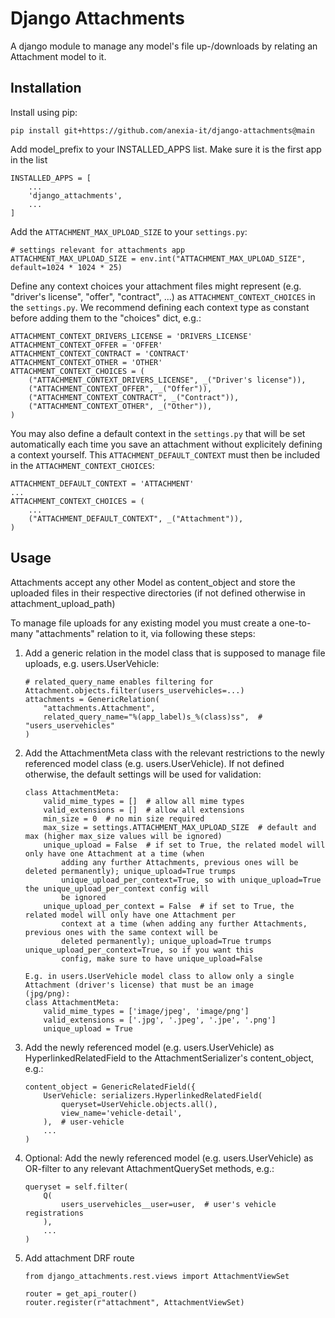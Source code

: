 # Django Attachments

A django module to manage any model's file up-/downloads by relating an Attachment model to it.

## Installation

Install using pip:

```
pip install git+https://github.com/anexia-it/django-attachments@main
```

Add model_prefix to your INSTALLED_APPS list. Make sure it is the first app in the list

```
INSTALLED_APPS = [
    ...
    'django_attachments',
    ...
]
```

Add the `ATTACHMENT_MAX_UPLOAD_SIZE` to your `settings.py`:
```
# settings relevant for attachments app
ATTACHMENT_MAX_UPLOAD_SIZE = env.int("ATTACHMENT_MAX_UPLOAD_SIZE", default=1024 * 1024 * 25)
```

Define any context choices your attachment files might represent (e.g. "driver's license", "offer", "contract", ...)
as `ATTACHMENT_CONTEXT_CHOICES` in the `settings.py`. We recommend defining each context type as constant before 
adding them to the "choices" dict, e.g.:
```
ATTACHMENT_CONTEXT_DRIVERS_LICENSE = 'DRIVERS_LICENSE'
ATTACHMENT_CONTEXT_OFFER = 'OFFER'
ATTACHMENT_CONTEXT_CONTRACT = 'CONTRACT'
ATTACHMENT_CONTEXT_OTHER = 'OTHER'
ATTACHMENT_CONTEXT_CHOICES = (
    ("ATTACHMENT_CONTEXT_DRIVERS_LICENSE", _("Driver's license")),
    ("ATTACHMENT_CONTEXT_OFFER", _("Offer")),
    ("ATTACHMENT_CONTEXT_CONTRACT", _("Contract")),
    ("ATTACHMENT_CONTEXT_OTHER", _("Other")),
)
```

You may also define a default context in the `settings.py` that will be set automatically each time you save an 
attachment without explicitely defining a context yourself. This `ATTACHMENT_DEFAULT_CONTEXT` must then be included in
the `ATTACHMENT_CONTEXT_CHOICES`:
```
ATTACHMENT_DEFAULT_CONTEXT = 'ATTACHMENT'
...
ATTACHMENT_CONTEXT_CHOICES = (
    ...
    ("ATTACHMENT_DEFAULT_CONTEXT", _("Attachment")),
)
```

## Usage

Attachments accept any other Model as content_object and store the uploaded files in their respective directories
(if not defined otherwise in attachment_upload_path)

To manage file uploads for any existing model you must create a one-to-many "attachments" relation to it, via following these steps:
1. Add a generic relation in the model class that is supposed to manage file uploads, e.g. users.UserVehicle:
    ```
    # related_query_name enables filtering for Attachment.objects.filter(users_uservehicles=...)
    attachments = GenericRelation(
        "attachments.Attachment",
        related_query_name="%(app_label)s_%(class)ss",  # "users_uservehicles"
    )
    ```
2. Add the AttachmentMeta class with the relevant restrictions to the newly referenced model class (e.g. users.UserVehicle). If not defined otherwise, the default settings will be used for validation:
    ```
    class AttachmentMeta:
        valid_mime_types = []  # allow all mime types
        valid_extensions = []  # allow all extensions
        min_size = 0  # no min size required
        max_size = settings.ATTACHMENT_MAX_UPLOAD_SIZE  # default and max (higher max_size values will be ignored)
        unique_upload = False  # if set to True, the related model will only have one Attachment at a time (when
            adding any further Attachments, previous ones will be deleted permanently); unique_upload=True trumps
            unique_upload_per_context=True, so with unique_upload=True the unique_upload_per_context config will
            be ignored
        unique_upload_per_context = False  # if set to True, the related model will only have one Attachment per
            context at a time (when adding any further Attachments, previous ones with the same context will be
            deleted permanently); unique_upload=True trumps unique_upload_per_context=True, so if you want this
            config, make sure to have unique_upload=False

    E.g. in users.UserVehicle model class to allow only a single Attachment (driver's license) that must be an image
    (jpg/png):
    class AttachmentMeta:
        valid_mime_types = ['image/jpeg', 'image/png']
        valid_extensions = ['.jpg', '.jpeg', '.jpe', '.png']
        unique_upload = True
    ```

3. Add the newly referenced model (e.g. users.UserVehicle) as HyperlinkedRelatedField to the AttachmentSerializer's content_object, e.g.:
    ```
    content_object = GenericRelatedField({
        UserVehicle: serializers.HyperlinkedRelatedField(
            queryset=UserVehicle.objects.all(),
            view_name='vehicle-detail',
        ),  # user-vehicle
        ...
    )
    ```
4. Optional: Add the newly referenced model (e.g. users.UserVehicle) as OR-filter to any relevant AttachmentQuerySet methods, e.g.:
    ```
    queryset = self.filter(
        Q(
            users_uservehicles__user=user,  # user's vehicle registrations
        ),
        ...
    )
    ```

5. Add attachment DRF route
   ```
   from django_attachments.rest.views import AttachmentViewSet
   
   router = get_api_router()
   router.register(r"attachment", AttachmentViewSet)
   ```

